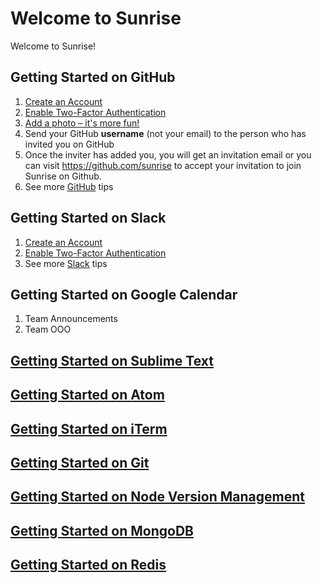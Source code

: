 # Welcome to Sunrise

Welcome to Sunrise!

## Getting Started on GitHub

1. [Create an Account](https://github.com/join)
2. [Enable Two-Factor Authentication](https://help.github.com/articles/about-two-factor-authentication/)
3. [Add a photo – it's more fun!](https://help.github.com/articles/how-do-i-set-up-my-profile-picture/)
4. Send your GitHub **username** (not your email) to the person who has invited you on GitHub
5. Once the inviter has added you, you will get an invitation email or you can visit https://github.com/sunrise to accept your invitation to join Sunrise on Github.
6. See more [GitHub](/GitHub.md) tips

## Getting Started on Slack

1. [Create an Account](https://sunrisecalendar.slack.com)
2. [Enable Two-Factor Authentication](https://slack.zendesk.com/hc/en-us/articles/204509068-Enabling-two-factor-authentication)
3. See more [Slack](/Slack.md) tips

## Getting Started on Google Calendar

1. Team Announcements
2. Team OOO

## [Getting Started on Sublime Text](/Sublime.md)

## [Getting Started on Atom](/Atom.md)

## [Getting Started on iTerm](/iTerm.md)

## [Getting Started on Git](/Git.md)

## [Getting Started on Node Version Management](/NVM.md)

## [Getting Started on MongoDB](/MongoDB.md)

## [Getting Started on Redis](/Redis.md)
